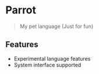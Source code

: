 # Parrot
>My pet language (Just for fun)


## Features
+ Experimental language features
+ System interface supported